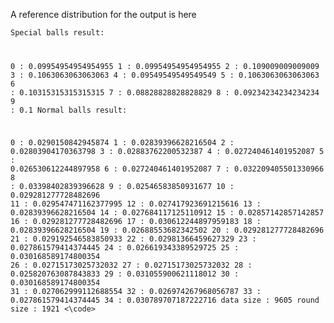 A reference distribution for the output is here
<code>  
Special balls result:

0       :  0.09954954954954955
1       :  0.09954954954954955
2       :  0.109009009009009
3       :  0.1063063063063063
4       :  0.09549549549549549
5       :  0.1063063063063063
6       :  0.10315315315315315
7       :  0.08828828828828829
8       :  0.09234234234234234
9       :  0.1
Normal balls result:

0       :  0.0290150842945874
1       :  0.02839396628216504
2       :  0.02803904170363798
3       :  0.02883762200532387
4       :  0.027240461401952087
5       :  0.026530612244897958
6       :  0.027240461401952087
7       :  0.032209405501330966
8       :  0.03398402839396628
9       :  0.02546583850931677
10      :  0.029281277728482696
11      :  0.029547471162377995
12      :  0.027417923691215616
13      :  0.02839396628216504
14      :  0.027684117125110912
15      :  0.02857142857142857
16      :  0.029281277728482696
17      :  0.030612244897959183
18      :  0.02839396628216504
19      :  0.02688553682342502
20      :  0.029281277728482696
21      :  0.029192546583850933
22      :  0.02981366459627329
23      :  0.027861579414374445
24      :  0.026619343389529725
25      :  0.030168589174800354
26      :  0.02715173025732032
27      :  0.02715173025732032
28      :  0.025820763087843833
29      :  0.031055900621118012
30      :  0.030168589174800354
31      :  0.027062999112688554
32      :  0.026974267968056787
33      :  0.027861579414374445
34      :  0.030789707187222716
   data size      :  9605 
   round size     :  1921 
<\code>
